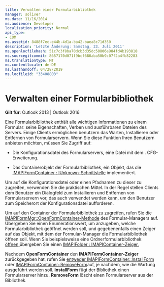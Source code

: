 ```yaml
---
title: Verwalten einer Formularbibliothek
manager: soliver
ms.date: 11/16/2014
ms.audience: Developer
localization_priority: Normal
api_type:
- COM
ms.assetid: 8488f7ec-e44b-4d1a-ba42-baea8c71d350
description: 'Letzte Änderung: Samstag, 23. Juli 2011'
ms.openlocfilehash: 51c7c3f8ba70dcb3d35dc50806e984fd4b193818
ms.sourcegitcommit: 8657170d071f9bcf680aba50b9c07f2a4fb82283
ms.translationtype: MT
ms.contentlocale: de-DE
ms.lasthandoff: 04/28/2019
ms.locfileid: "33408803"
---
```

# <a name="maintaining-a-form-library"></a>Verwalten einer Formularbibliothek

  
  
**Gilt für**: Outlook 2013 | Outlook 2016 
  
Eine Formularbibliothek enthält alle wichtigen Informationen zu einem Formular: seine Eigenschaften, Verben und ausführbaren Dateien des Servers. Einige Clients ermöglichen benutzern das Warten, Installieren oder Entfernen von Formularservern. Wenn Sie diese Funktion Ihren Benutzern anbieten möchten, müssen Sie Zugriff auf:
  
- Die Konfigurationsdatei des Formularservers, eine Datei mit dem . CFG-Erweiterung.
    
- Das Containerobjekt der Formularbibliothek, ein Objekt, das die [IMAPIFormContainer : IUnknown-Schnittstelle](imapiformcontaineriunknown.md) implementiert. 
    
Um auf die Konfigurationsdatei oder einen Pfadnamen zu dieser zu zugreifen, verwenden Sie die praktischen Mittel. In der Regel stellen Clients dem Benutzer ein Dialogfeld zum Installieren und Entfernen von Formularservern vor, das auch verwendet werden kann, um den Benutzer zum Speicherort der Konfigurationsdatei aufforderen.
  
Um auf den Container der Formularbibliothek zu zugreifen, rufen Sie die [IMAPIFormMgr::OpenFormContainer-Methode](imapiformmgr-openformcontainer.md) des Formular-Managers auf. Übergeben Sie einen Enumerationswert, um anzugeben, welche Formularbibliothek geöffnet werden soll, und gegebenenfalls einen Zeiger auf das Objekt, mit dem der Formular-Manager die Formularbibliothek öffnen soll. Wenn Sie beispielsweise eine Ordnerformularbibliothek [öffnen,](folder-form-libraries.md)übergeben Sie einen [IMAPIFolder : IMAPIContainer-Zeiger.](imapifolderimapicontainer.md) 
  
Nachdem **OpenFormContainer** den **IMAPIFormContainer-Zeiger** zurückgegeben hat, rufen Sie [entweder IMAPIFormContainer::InstallForm](imapiformcontainer-installform.md) oder [IMAPIFormContainer::RemoveForm](imapiformcontainer-removeform.md)auf, je nachdem, wie die Wartung ausgeführt werden soll. **InstallForm** fügt der Bibliothek einen Formularserver hinzu. **RemoveForm** löscht einen Formularserver aus der Bibliothek. 
  

